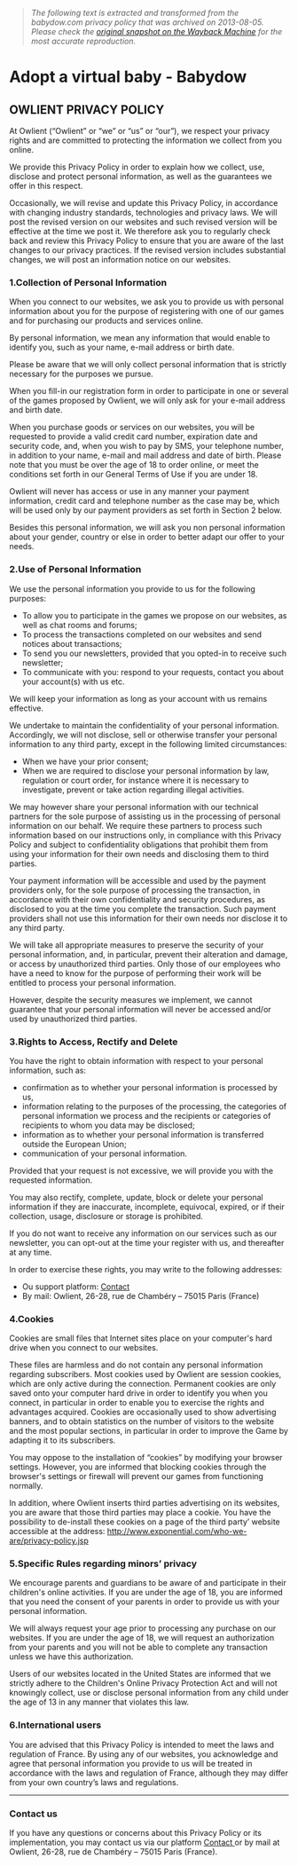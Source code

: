 > *The following text is extracted and transformed from the babydow.com privacy policy that was archived on 2013-08-05. Please check the [original snapshot on the Wayback Machine](https://web.archive.org/web/20130805213451id_/http%3A//www.babydow.com/terms/privacyPolicy) for the most accurate reproduction.*

# Adopt a virtual baby - Babydow

## OWLIENT PRIVACY POLICY

At Owlient (“Owlient” or “we” or “us” or “our”), we respect your privacy rights and are committed to protecting the information we collect from you online.

We provide this Privacy Policy in order to explain how we collect, use, disclose and protect personal information, as well as the guarantees we offer in this respect.

Occasionally, we will revise and update this Privacy Policy, in accordance with changing industry standards, technologies and privacy laws. We will post the revised version on our websites and such revised version will be effective at the time we post it. We therefore ask you to regularly check back and review this Privacy Policy to ensure that you are aware of the last changes to our privacy practices. If the revised version includes substantial changes, we will post an information notice on our websites.

  


### 1.Collection of Personal Information

When you connect to our websites, we ask you to provide us with personal information about you for the purpose of registering with one of our games and for purchasing our products and services online.

By personal information, we mean any information that would enable to identify you, such as your name, e-mail address or birth date.

Please be aware that we will only collect personal information that is strictly necessary for the purposes we pursue.

When you fill-in our registration form in order to participate in one or several of the games proposed by Owlient, we will only ask for your e-mail address and birth date.

When you purchase goods or services on our websites, you will be requested to provide a valid credit card number, expiration date and security code, and, when you wish to pay by SMS, your telephone number, in addition to your name, e-mail and mail address and date of birth. Please note that you must be over the age of 18 to order online, or meet the conditions set forth in our General Terms of Use if you are under 18.

Owlient will never has access or use in any manner your payment information, credit card and telephone number as the case may be, which will be used only by our payment providers as set forth in Section 2 below.

Besides this personal information, we will ask you non personal information about your gender, country or else in order to better adapt our offer to your needs.

  


### 2.Use of Personal Information

We use the personal information you provide to us for the following purposes:

  * To allow you to participate in the games we propose on our websites, as well as chat rooms and forums;
  * To process the transactions completed on our websites and send notices about transactions;
  * To send you our newsletters, provided that you opted-in to receive such newsletter;
  * To communicate with you: respond to your requests, contact you about your account(s) with us etc.



We will keep your information as long as your account with us remains effective.

We undertake to maintain the confidentiality of your personal information. Accordingly, we will not disclose, sell or otherwise transfer your personal information to any third party, except in the following limited circumstances:

  * When we have your prior consent;
  * When we are required to disclose your personal information by law, regulation or court order, for instance where it is necessary to investigate, prevent or take action regarding illegal activities.



We may however share your personal information with our technical partners for the sole purpose of assisting us in the processing of personal information on our behalf. We require these partners to process such information based on our instructions only, in compliance with this Privacy Policy and subject to confidentiality obligations that prohibit them from using your information for their own needs and disclosing them to third parties.

Your payment information will be accessible and used by the payment providers only, for the sole purpose of processing the transaction, in accordance with their own confidentiality and security procedures, as disclosed to you at the time you complete the transaction. Such payment providers shall not use this information for their own needs nor disclose it to any third party.

We will take all appropriate measures to preserve the security of your personal information, and, in particular, prevent their alteration and damage, or access by unauthorized third parties. Only those of our employees who have a need to know for the purpose of performing their work will be entitled to process your personal information.

However, despite the security measures we implement, we cannot guarantee that your personal information will never be accessed and/or used by unauthorized third parties.

  


### 3.Rights to Access, Rectify and Delete

You have the right to obtain information with respect to your personal information, such as:

  * confirmation as to whether your personal information is processed by us,
  * information relating to the purposes of the processing, the categories of personal information we process and the recipients or categories of recipients to whom you data may be disclosed;
  * information as to whether your personal information is transferred outside the European Union;
  * communication of your personal information.



Provided that your request is not excessive, we will provide you with the requested information.

You may also rectify, complete, update, block or delete your personal information if they are inaccurate, incomplete, equivocal, expired, or if their collection, usage, disclosure or storage is prohibited.

If you do not want to receive any information on our services such as our newsletter, you can opt-out at the time your register with us, and thereafter at any time. 

In order to exercise these rights, you may write to the following addresses:

  * Ou support platform: [Contact ](http://www.babydow.com/support)
  * By mail: Owlient, 26-28, rue de Chambéry – 75015 Paris (France)

  


### 4.Cookies

Cookies are small files that Internet sites place on your computer's hard drive when you connect to our websites. 

These files are harmless and do not contain any personal information regarding subscribers. Most cookies used by Owlient are session cookies, which are only active during the connection. Permanent cookies are only saved onto your computer hard drive in order to identify you when you connect, in particular in order to enable you to exercise the rights and advantages acquired. Cookies are occasionally used to show advertising banners, and to obtain statistics on the number of visitors to the website and the most popular sections, in particular in order to improve the Game by adapting it to its subscribers.

You may oppose to the installation of “cookies” by modifying your browser settings. However, you are informed that blocking cookies through the browser's settings or firewall will prevent our games from functioning normally.

In addition, where Owlient inserts third parties advertising on its websites, you are aware that those third parties may place a cookie. You have the possibility to de-install these cookies on a page of the third party’ website accessible at the address: <http://www.exponential.com/who-we-are/privacy-policy.jsp>

  


### 5.Specific Rules regarding minors’ privacy

We encourage parents and guardians to be aware of and participate in their children's online activities. If you are under the age of 18, you are informed that you need the consent of your parents in order to provide us with your personal information.

We will always request your age prior to processing any purchase on our websites. If you are under the age of 18, we will request an authorization from your parents and you will not be able to complete any transaction unless we have this authorization.

Users of our websites located in the United States are informed that we strictly adhere to the Children's Online Privacy Protection Act and will not knowingly collect, use or disclose personal information from any child under the age of 13 in any manner that violates this law.

  


### 6.International users

You are advised that this Privacy Policy is intended to meet the laws and regulation of France. By using any of our websites, you acknowledge and agree that personal information you provide to us will be treated in accordance with the laws and regulation of France, although they may differ from your own country’s laws and regulations.

  


* * *

### Contact us

If you have any questions or concerns about this Privacy Policy or its implementation, you may contact us via our platform [Contact ](http://www.babydow.com/support) or by mail at Owlient, 26-28, rue de Chambéry – 75015 Paris (France).

  

